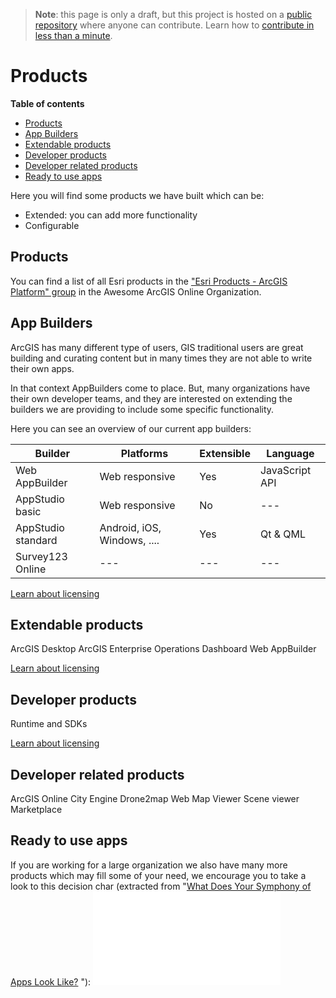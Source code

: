 > **Note**: this page is only a draft, but this project is hosted on a [public repository](https://github.com/hhkaos/awesome-arcgis) where anyone can contribute. Learn how to [contribute in less than a minute](https://github.com/hhkaos/awesome-arcgis/blob/master/CONTRIBUTING.md#contributions).

# Products

<!-- START doctoc generated TOC please keep comment here to allow auto update -->
<!-- DON'T EDIT THIS SECTION, INSTEAD RE-RUN doctoc TO UPDATE -->
**Table of contents**

- [Products](#products)
- [App Builders](#app-builders)
- [Extendable products](#extendable-products)
- [Developer products](#developer-products)
- [Developer related products](#developer-related-products)
- [Ready to use apps](#ready-to-use-apps)

<!-- END doctoc generated TOC please keep comment here to allow auto update -->

Here you will find some products we have built which can be:

* Extended: you can add more functionality
* Configurable

## Products

You can find a list of all Esri products in the ["Esri Products - ArcGIS Platform" group](https://awesome-arcgis.maps.arcgis.com/home/group.html?id=663480a878724c42aef09a523a8d5139&view=list&start=1&num=20#content) in the Awesome ArcGIS Online Organization.

## App Builders

ArcGIS has many different type of users, GIS traditional users are great building
and curating content but in many times they are not able to write their own apps.

In that context AppBuilders come to place. But, many organizations have their
own developer teams, and they are interested on extending the builders we are
providing to include some specific functionality.

Here you can see an overview of our current app builders:

|Builder|Platforms|Extensible|Language|
|---|---|---|---|
|Web AppBuilder|Web responsive|Yes|JavaScript API|
|AppStudio basic|Web responsive|No|---|
|AppStudio standard|Android, iOS, Windows, ....|Yes|Qt & QML|
|Survey123 Online|---|---|---|

[Learn about licensing](../developers/developer-plan/patterns/configure-and-build/README.md)

## Extendable products

ArcGIS Desktop
ArcGIS Enterprise
Operations Dashboard
Web AppBuilder

[Learn about licensing](../developers/developer-plan/patterns/extend/README.md)

## Developer products

Runtime and SDKs

[Learn about licensing](../developers/developer-plan/patterns/customize/README.md)

## Developer related products

ArcGIS Online
City Engine
Drone2map
Web Map Viewer
Scene viewer
Marketplace

## Ready to use apps

If you are working for a large organization we also have many more products
which may fill some of your need, we encourage you to take a look to this
decision char (extracted from "[What Does Your Symphony of Apps Look Like?]((http://arcnews.maps.arcgis.com/apps/Cascade/index.html?appid=4332a9a0c5be4b57be7dd41bad59134a))
"):
![ArcGIS Apps Decision chart](../../assets/apps-decition-chart.pdf)
